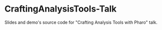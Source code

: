 # CraftingAnalysisTools-Talk
Slides and demo's source code for "Crafting Analysis Tools with Pharo" talk.
